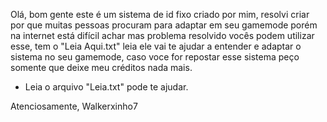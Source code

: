 Olá, bom gente este é um sistema de id fixo criado por mim, resolvi criar por que muitas
pessoas procuram para adaptar em seu gamemode porém na internet está difícil achar mas
problema resolvido vocês podem utilizar esse, tem o "Leia Aqui.txt" leia ele vai te
ajudar a entender e adaptar o sistema no seu gamemode, caso voce for repostar esse
sistema peço somente que deixe meu créditos nada mais.

* Leia o arquivo "Leia.txt" pode te ajudar.

Atenciosamente, Walkerxinho7
